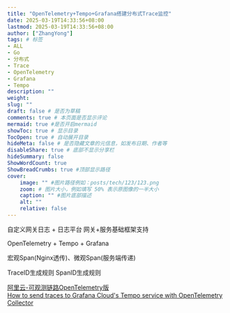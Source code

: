 ```yaml
---
title: "OpenTelemetry+Tempo+Grafana搭建分布式Trace监控"
date: 2025-03-19T14:33:56+08:00
lastmod: 2025-03-19T14:33:56+08:00
author: ["ZhangYong"]
tags: # 标签
- ALL
- Go
- 分布式
- Trace
- OpenTelemetry
- Grafana
- Tempo
description: ""
weight:
slug: ""
draft: false # 是否为草稿
comments: true # 本页面是否显示评论
mermaid: true #是否开启mermaid
showToc: true # 显示目录
TocOpen: true # 自动展开目录
hideMeta: false # 是否隐藏文章的元信息，如发布日期、作者等
disableShare: true # 底部不显示分享栏
hideSummary: false
ShowWordCount: true
ShowBreadCrumbs: true #顶部显示路径
cover:
    image: "" #图片路径例如：posts/tech/123/123.png
    zoom: # 图片大小，例如填写 50% 表示原图像的一半大小
    caption: "" #图片底部描述
    alt: ""
    relative: false
---
```


自定义网关日志 + 日志平台
网关+服务基础框架支持

OpenTelemetry + Tempo + Grafana

宏观Span(Nginx透传)、微观Span(服务端传递)

TraceID生成规则
SpanID生成规则






[阿里云-可观测链路OpenTelemetry版](https://help.aliyun.com/zh/opentelemetry/quick-start?spm=a2c4g.11186623.help-menu-90275.d_1.20352e39UBASEA&scm=20140722.H_91317._.OR_help-T_cn~zh-V_1)                 
[How to send traces to Grafana Cloud's Tempo service with OpenTelemetry Collector](https://grafana.com/blog/2021/04/13/how-to-send-traces-to-grafana-clouds-tempo-service-with-opentelemetry-collector/)


